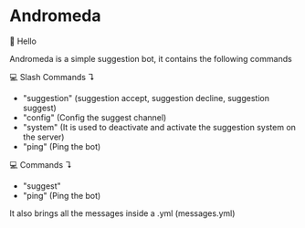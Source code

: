 # Andromeda

👋 Hello

Andromeda is a simple suggestion bot, it contains the following commands

💻 Slash Commands ↴
  - "suggestion" (suggestion accept, suggestion decline, suggestion suggest)
  - "config" (Config the suggest channel)
  - "system" (It is used to deactivate and activate the suggestion system on the server)
  - "ping" (Ping the bot)

💻 Commands ↴
  - "suggest"
  - "ping" (Ping the bot)

It also brings all the messages inside a .yml (messages.yml)
